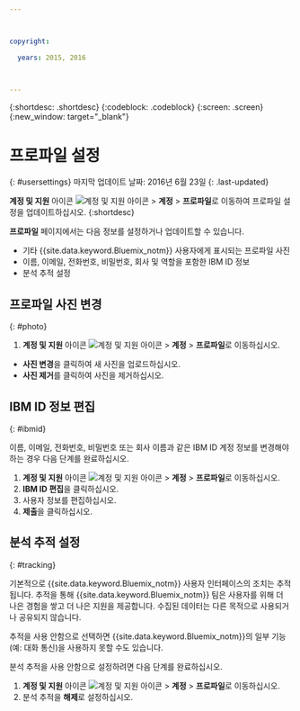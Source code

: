 ```yaml
---



copyright:

  years: 2015, 2016



---
```


{:shortdesc: .shortdesc}
{:codeblock: .codeblock}
{:screen: .screen}
{:new_window: target="_blank"}

# 프로파일 설정
{: #usersettings}
마지막 업데이트 날짜: 2016년 6월 23일
{: .last-updated}

**계정 및 지원** 아이콘 ![계정 및 지원 아이콘](../admin/images/account_support.svg) &gt; **계정** &gt; **프로파일**로 이동하여 프로파일 설정을 업데이트하십시오.
{:shortdesc}

 **프로파일** 페이지에서는 다음 정보를 설정하거나 업데이트할 수 있습니다.

 * 기타 {{site.data.keyword.Bluemix_notm}} 사용자에게 표시되는 프로파일 사진
 * 이름, 이메일, 전화번호, 비밀번호, 회사 및 역할을 포함한 IBM ID 정보
 * 분석 추적 설정

## 프로파일 사진 변경
{: #photo}

1. **계정 및 지원** 아이콘 ![계정 및 지원 아이콘](../admin/images/account_support.svg) &gt; **계정** &gt; **프로파일**로 이동하십시오.

* **사진 변경**을 클릭하여 새 사진을 업로드하십시오.
* **사진 제거**를 클릭하여 사진을 제거하십시오.

## IBM ID 정보 편집
{: #ibmid}

이름, 이메일, 전화번호, 비밀번호 또는 회사 이름과 같은 IBM ID 계정 정보를 변경해야 하는 경우 다음 단계를 완료하십시오.

1. **계정 및 지원** 아이콘 ![계정 및 지원 아이콘](../admin/images/account_support.svg) &gt; **계정** &gt; **프로파일**로 이동하십시오.
2. **IBM ID 편집**을 클릭하십시오.
3. 사용자 정보를 편집하십시오.
4. **제출**을 클릭하십시오.

## 분석 추적 설정
{: #tracking}

기본적으로 {{site.data.keyword.Bluemix_notm}} 사용자 인터페이스의 조치는 추적됩니다. 추적을 통해 {{site.data.keyword.Bluemix_notm}} 팀은 사용자를 위해 더 나은 경험을 쌓고 더 나은 지원을 제공합니다. 수집된 데이터는 다른 목적으로 사용되거나 공유되지 않습니다.

추적을 사용 안함으로 선택하면 {{site.data.keyword.Bluemix_notm}}의 일부 기능(예: 대화 통신)을 사용하지 못할 수도 있습니다.

분석 추적을 사용 안함으로 설정하려면 다음 단계를 완료하십시오.

1. **계정 및 지원** 아이콘 ![계정 및 지원 아이콘](../admin/images/account_support.svg) &gt; **계정** &gt; **프로파일**로 이동하십시오.
2. 분석 추적을 **해제**로 설정하십시오.
